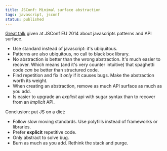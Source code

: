 ```yaml
---
title: JSConf: Minimal surface abstraction
tags: javascript, jsconf
status: published
---
```


[Great talk](https://www.youtube.com/watch?v=4anAwXYqLG8) given at JSConf EU 2014 about javascripts patterns and API surface.

* Use standard instead of javascript: it's ubiquitous.
* Patterns are also ubiquitous, no call to black box library.
* No abstraction is better than the wrong abstraction. It's much easier to recover. Which means (and it's very counter intuitive) that spaghetti code *can* be better than structured code.
* Find repetition and fix it *only* if it causes bugs. Make the abstraction worth its weight.
* When creating an abstraction, remove as much API surface as much as you add.
* Is easier to upgrade an *explicit* api with sugar syntax than to recover from an *implicit* API.

Conclusion: put JS on a diet:

* Follow slow moving standards. Use polyfills instead of frameworks or libraries.
* Prefer **explicit** repetitive code.
* Only abstract to solve bug.
* Burn as much as you add. Rethink the stack and purge.
